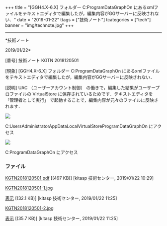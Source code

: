 ﻿+++
title = "[GGH4.X-6.X] フォルダー C:ProgramDataGraphOn にあるxmlファイルをテキストエディタで編集したが，編集内容がGGサーバーに反映されない．"
date = "2019-01-22"
ttags = ["技術ノート"]
tcategories = ["tech"]
banner = "img/technote.jpg"
+++

-----------------------------------------------------------------------------------------------------------------------------

*技術ノート

2019/01/22*


[番号]
技術ノート KGTN 2018120501

[現象]
[GGH4.X-6.X] フォルダー C:ProgramDataGraphOn
にあるxmlファイルをテキストエディタで編集したが，編集内容がGGサーバーに反映されない．

[説明]
UAC （ユーザーアカウント制御）
の働きで，編集した結果がユーザープロファイルの VirtualStore
に保存されているためです．テキストエディタを 「管理者として実行」
で起動することで，編集内容が元々のファイルに反映されます．

![](http://techreport.kitasp.net/attachments/download/4242/KGTN2018120501-1.jpg)

C:UsersAdministratorAppDataLocalVirtualStoreProgramDataGraphOn
にアクセス

![](http://techreport.kitasp.net/attachments/download/4243/KGTN2018120501-2.jpg)

C:ProgramDataGraphOn にアクセス


### ファイル





[KGTN2018120501.pdf](http://techreport.kitasp.net/attachments/download/4221/KGTN2018120501.pdf)
 [(497 KB)] [kitasp 技術センター, 2019/01/22
10:29]

[KGTN2018120501-1.jpg](http://techreport.kitasp.net/attachments/download/4242/KGTN2018120501-1.jpg)

[表示](http://techreport.kitasp.net/attachments/4242/KGTN2018120501-1.jpg "表示")
 [(32.1 KB)] [kitasp 技術センター, 2019/01/22
11:25]

[KGTN2018120501-2.jpg](http://techreport.kitasp.net/attachments/download/4243/KGTN2018120501-2.jpg)

[表示](http://techreport.kitasp.net/attachments/4243/KGTN2018120501-2.jpg "表示")
 [(35.7 KB)] [kitasp 技術センター, 2019/01/22
11:25]

